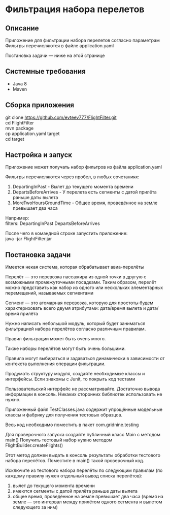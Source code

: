 # Фильтрация набора перелетов

## Описание 

Приложение для фильтрации набора перелетов согласно параметрам \
Фильтры перечисляются в файле application.yaml

Постановка задачи — ниже на этой странице

## Системные требования

- Java 8
- Maven

## Сборка приложения

git clone https://github.com/evteev777/FlightFilter.git \
cd FlightFilter \
mvn package \
cp application.yaml target \
cd target

## Настройка и запуск

Приложение может получать набор фильтров из файла application.yaml

Фильтры перечисляются через пробел, в любых сочетаниях:
1. DepartingInPast - Вылет до текущего момента времени
2. DepartsBeforeArrives - У перелета есть сегменты с датой прилёта раньше даты вылета
3. MoreTwoHoursGroundTime - Общее время, проведённое на земле превышает два часа 

Например: \
filters: DepartingInPast DepartsBeforeArrives

После чего в командной строке запустить приложение: \
java -jar FlightFilter.jar

## Постановка задачи

Имеется некая система, которая обрабатывает авиа-перелёты
 
Перелёт — это перевозка пассажира из одной точки в другую с возможными промежуточными посадками. 
Таким образом, перелёт можно представить как набор из одного или нескольких элементарных перемещений, называемых сегментами
 
Сегмент — это атомарная перевозка, которую для простоты будем характеризовать всего двумя атрибутами: дата/время вылета и дата/время прилёта

Нужно написать небольшой модуль, который будет заниматься фильтрацией набора перелётов согласно различным правилам. 

Правил фильтрации может быть очень много. 

Также наборы перелётов могут быть очень большими. 

Правила могут выбираться и задаваться динамически в зависимости от контекста выполнения операции фильтрации.

Продумать структуру модуля, создайте необходимые классы и интерфейсы. 
Если знакомы с Junit, то покрыть код тестами

Пользовательский интерфейс не рассматривайте. Достаточно вывода информации в консоль.
Никаких сторонних библиотек использовать не нужно.

Приложенный файл TestClasses.java содержит упрощённые модельные классы и фабрику для получения тестовых образцов. 

Весь код необходимо поместить в пакет com.gridnine.testing

Для проверочного запуска создайте публичный класс Main c методом main() 
Получить тестовый набор нужно методом FlightBuilder.createFlights()

Этот метод должен выдать в консоль результаты обработки тестового набора перелётов. 
Поместите в main() такой проверочный код. 

Исключите из тестового набора перелёты по следующим правилам (по каждому правилу нужен отдельный вывод списка перелётов):
1.	вылет до текущего момента времени
2.	имеются сегменты с датой прилёта раньше даты вылета
3.	общее время, проведённое на земле превышает два часа (время на земле — это интервал между прилётом одного сегмента и вылетом следующего за ним)
